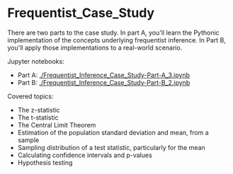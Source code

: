 # Frequentist_Case_Study

There are two parts to the case study. In part A, you'll learn the Pythonic implementation of the concepts underlying 
frequentist inference. In Part B, you'll apply those implementations to a real-world scenario. 

Jupyter notebooks:

* Part A: [./Frequentist_Inference_Case_Study-Part-A_3.ipynb](./Frequentist_Inference_Case_Study-Part-A_3.ipynb)
* Part B: [./Frequentist_Inference_Case_Study-Part-B_2.ipynb](./Frequentist_Inference_Case_Study-Part-B_2.ipynb)

Covered topics:

* The z-statistic
* The t-statistic
* The Central Limit Theorem
* Estimation of the population standard deviation and mean, from a sample
* Sampling distribution of a test statistic, particularly for the mean
* Calculating confidence intervals and p-values
* Hypothesis testing

